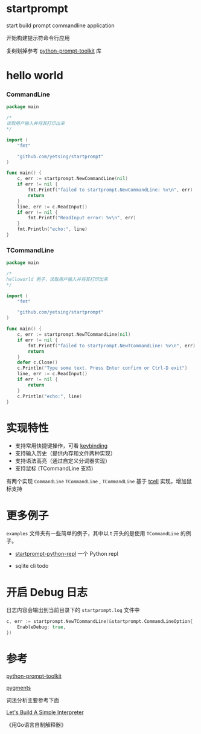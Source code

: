 # startprompt

start build prompt commandline application

开始构建提示符命令行应用

~~复刻划掉~~参考 [python-prompt-toolkit](https://github.com/prompt-toolkit/python-prompt-toolkit) 库

# hello world

### CommandLine

```go
package main

/*
读取用户输入并将其打印出来
*/

import (
	"fmt"

	"github.com/yetsing/startprompt"
)

func main() {
	c, err := startprompt.NewCommandLine(nil)
	if err != nil {
		fmt.Printf("failed to startprompt.NewCommandLine: %v\n", err)
		return
	}
	line, err := c.ReadInput()
	if err != nil {
		fmt.Printf("ReadInput error: %v\n", err)
	}
	fmt.Println("echo:", line)
}
```

### TCommandLine

```go
package main

/*
helloworld 例子，读取用户输入并将其打印出来
*/

import (
	"fmt"

	"github.com/yetsing/startprompt"
)

func main() {
	c, err := startprompt.NewTCommandLine(nil)
	if err != nil {
		fmt.Printf("failed to startprompt.NewTCommandLine: %v\n", err)
		return
	}
	defer c.Close()
	c.Println("Type some text. Press Enter confirm or Ctrl-D exit")
	line, err := c.ReadInput()
	if err != nil {
		return
	}
	c.Println("echo:", line)
}
```

# 实现特性

- 支持常用快捷键操作，可看 [keybinding](./docs/keybinding.md)
- 支持输入历史（提供内存和文件两种实现）
- 支持语法高亮（通过自定义分词器实现）
- 支持鼠标 (TCommandLine 支持)

有两个实现 `CommandLine` `TCommandLine` ,
`TCommandLine` 基于 [tcell](https://github.com/gdamore/tcell) 实现，增加鼠标支持

# 更多例子

`examples` 文件夹有一些简单的例子，其中以 t 开头的是使用 `TCommandLine` 的例子。

- [startprompt-python-repl](https://github.com/yetsing/startprompt-python-repl) 一个 Python repl

- sqlite cli todo

# 开启 Debug 日志

日志内容会输出到当前目录下的 `startprompt.log` 文件中

```go
c, err := startprompt.NewTCommandLine(&startprompt.CommandLineOption{
    EnableDebug: true,
})
```

# 参考

[python-prompt-toolkit](https://github.com/prompt-toolkit/python-prompt-toolkit)

[pygments](https://github.com/pygments/pygments)

词法分析主要参考下面

[Let's Build A Simple Interpreter](https://github.com/rspivak/lsbasi)

《用Go语言自制解释器》
